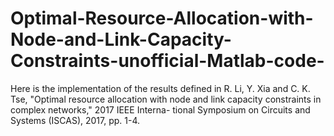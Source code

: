 # Optimal-Resource-Allocation-with-Node-and-Link-Capacity-Constraints-unofficial-Matlab-code-

Here is the implementation of the results defined in R. Li, Y. Xia and C. K. Tse, "Optimal resource allocation with node
and link capacity constraints in complex networks," 2017 IEEE Interna-
tional Symposium on Circuits and Systems (ISCAS), 2017, pp. 1-4.

